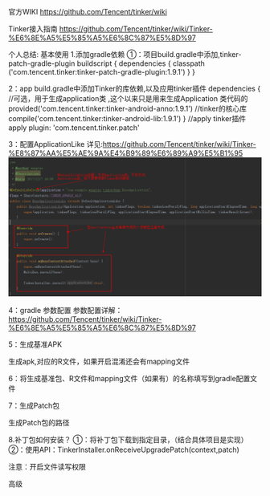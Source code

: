 官方WIKI
https://github.com/Tencent/tinker/wiki

Tinker接入指南
https://github.com/Tencent/tinker/wiki/Tinker-%E6%8E%A5%E5%85%A5%E6%8C%87%E5%8D%97

个人总结:
基本使用
1.添加gradle依赖
①：项目build.gradle中添加,tinker-patch-gradle-plugin
buildscript {
    dependencies {
        classpath ('com.tencent.tinker:tinker-patch-gradle-plugin:1.9.1')
    }
}

2：app build.gradle中添加Tinker的库依赖,以及应用tinker插件
dependencies {
	//可选，用于生成application类 ,这个以来只是用来生成Application 类代码的
	provided('com.tencent.tinker:tinker-android-anno:1.9.1')
    //tinker的核心库
    compile('com.tencent.tinker:tinker-android-lib:1.9.1') 
}
//apply tinker插件
apply plugin: 'com.tencent.tinker.patch'

3：配置ApplicationLike
详见:https://github.com/Tencent/tinker/wiki/Tinker-%E8%87%AA%E5%AE%9A%E4%B9%89%E6%89%A9%E5%B1%95
![alt t](./pics/1.png)

4：gradle 参数配置
参数配置详解：https://github.com/Tencent/tinker/wiki/Tinker-%E6%8E%A5%E5%85%A5%E6%8C%87%E5%8D%97

5：生成基准APK

生成apk,对应的R文件，如果开启混淆还会有mapping文件


6：将生成基准包、R文件和mapping文件（如果有）的名称填写到gradle配置文件

7：生成Patch包


生成Patch包的路径




8.补丁包如何安装？
①：将补丁包下载到指定目录，（结合具体项目是实现）
②：使用API：TinkerInstaller.onReceiveUpgradePatch(context,patch)

注意：开启文件读写权限



高级



